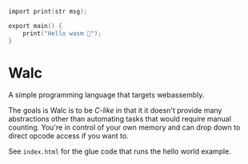 ```c
import print(str msg);

export main() {
    print("Hello wasm 🎉");
}
```

# Walc

A simple programming language that targets webassembly.

The goals is Walc is to be _C-like_ in that it it doesn't provide many abstractions other than automating tasks that would require manual counting. You're in control of your own memory and can drop down to direct opcode access if you want to.

See `index.html` for the glue code that runs the hello world example.
